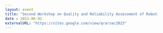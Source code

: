 ```yaml
---
layout: event
title: "Second Workshop on Quality and Reliability Assessment of Robotic Software Architectures and Components"
date : 2023-06-02
externalURL: "https://sites.google.com/view/qrarsac2023"
---
```


